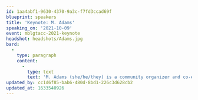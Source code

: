 ```yaml
---
id: 1aa4abf1-9630-4370-9a3c-f7fd3ccad69f
blueprint: speakers
title: 'Keynote: M. Adams'
speaking_on: '2021-10-09'
event: mblgtacc-2021-keynote
headshot: headshots/Adams.jpg
bard:
  -
    type: paragraph
    content:
      -
        type: text
        text: 'M. Adams (she/he/they) is a community organizer and co-executive director of Freedom Inc. Born and raised in Milwaukee, Adams has been in Madison since 2003. Adams’s dad has been incarcerated most of her life and she comes from a community that has been the extreme targets of police violence—and in March 2016 Adams’s mother transitioned after fighting cancer and many forms of violence. Adams is also a Dad and sees her family as a primary motivator for her work. As a queer Black person, Adams has developed and advocated for a strong intersectional approach in numerous important venues. Adams is a leading figure in the Movement 4 Black Lives and Take Back the Land Movement, she presented before the United Nations for the Convention on Eliminating Racial Discrimination, she is a co-author of Forward from Ferguson and a paper on Black community control over the police, and she author to intersectionality theory in Why Killing Unarmed Black folks is a Queer issue. Adams can be regularly be seen in person, on TV or in the newspapers giving presentations, testifying at city council meetings, and energizing crowds at protests.'
updated_by: cc1d6f85-bab6-480d-8bd1-226c3d628cb2
updated_at: 1633540926
---
```

